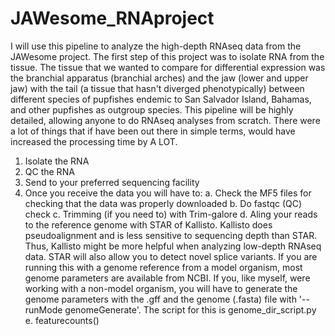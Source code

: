 # JAWesome_RNAproject
I will use this pipeline to analyze the high-depth RNAseq data from the JAWesome project. 
The first step of this project was to isolate RNA from the tissue. The tissue that we wanted to compare for differential expression was the branchial apparatus (branchial arches) and the jaw (lower and upper jaw) with the tail (a tissue that hasn't diverged phenotypically) between different species of pupfishes endemic to San Salvador Island, Bahamas, and other pupfishes as outgroup species. 
This pipeline will be highly detailed, allowing anyone to do RNAseq analyses from scratch. There were a lot of things that if have been out there in simple terms, would have increased the processing time by A LOT. 

1. Isolate the RNA
2. QC the RNA
3. Send to your preferred sequencing facility
4. Once you receive the data you will have to:
   a. Check the MF5 files for checking that the data was properly downloaded
   b. Do fastqc (QC) check
   c. Trimming (if you need to) with Trim-galore
   d. Aling your reads to the reference genome with STAR of Kallisto. Kallisto does pseudoalignment and is less sensitive to sequencing depth than STAR. Thus, Kallisto might be more helpful when analyzing    low-depth RNAseq data. STAR will also allow you to detect novel splice variants. If you are running this with a genome reference from a model organism, most genome parameters are available from NCBI.      If you, like myself, were working with a non-model organism, you will have to generate the genome parameters with the .gff and the genome (.fasta) file with '--runMode genomeGenerate'. The script for      this is genome_dir_script.py
   e. featurecounts()
   
